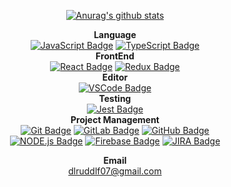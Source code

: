 <div align=center>

[![Anurag's github stats](https://github-readme-stats.vercel.app/api?username=Yallu201)](https://github.com/anuraghazra/github-readme-stats)
 
**Language**  
[![JavaScript Badge](https://img.shields.io/badge/JavaScript-black?logo=JavaScript)]()
[![TypeScript Badge](https://img.shields.io/badge/TypeScript-blue?logo=TypeScript)]()  
**FrontEnd**  
[![React Badge](https://img.shields.io/badge/React-black?logo=React)]()
[![Redux Badge](https://img.shields.io/badge/Redux-darkmagenta?logo=Redux)]()  
**Editor**  
[![VSCode Badge](https://img.shields.io/badge/Visual_Studio_Code-blue?logo=Visual%20Studio%20Code)]()  
**Testing**  
[![Jest Badge](https://img.shields.io/badge/Jest-red?logo=Jest)]()  
**Project Management**   
[![Git Badge](https://img.shields.io/badge/Git-white?logo=Git)]()
[![GitLab Badge](https://img.shields.io/badge/GitLab-white?logo=GitLab)]()
[![GitHub Badge](https://img.shields.io/badge/GitHub-black?logo=GitHub)]()  
[![NODE.js Badge](https://img.shields.io/badge/Node.js-black?logo=Node.js)]()
[![Firebase Badge](https://img.shields.io/badge/Firebase-black?logo=Firebase)]()
[![JIRA Badge](https://img.shields.io/badge/Jira_Software-blue?logo=Jira%20Software)]()  

**Email**  
dlruddlf07@gmail.com


</div>
<!--  https://velog.io/@loakick/Shield-IO-%EC%82%AC%EC%9A%A9%EB%B2%95-iojyndy4pi -->
<!--  https://shields.io/ -->
<!--  https://simpleicons.org/  -->
